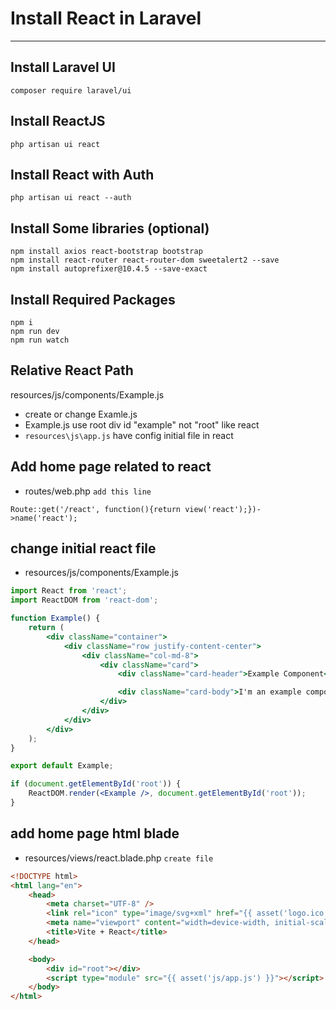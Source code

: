 # Install React in Laravel
<hr>

## Install Laravel UI
```
composer require laravel/ui
```

## Install ReactJS
```
php artisan ui react
```

## Install React with Auth
```
php artisan ui react --auth
```

## Install Some libraries (optional)
```
npm install axios react-bootstrap bootstrap 
npm install react-router react-router-dom sweetalert2 --save
npm install autoprefixer@10.4.5 --save-exact
```

## Install Required Packages
```
npm i
npm run dev
npm run watch
```

## Relative React Path
resources/js/components/Example.js
- create or change Examle.js
- Example.js use root div id "example" not "root" like react
- `resources\js\app.js` have config initial file in react


## Add home page related to react
- routes/web.php `add this line`
```
Route::get('/react', function(){return view('react');})->name('react');
```

## change initial react file
- resources/js/components/Example.js
```jsx
import React from 'react';
import ReactDOM from 'react-dom';

function Example() {
	return (
		<div className="container">
			<div className="row justify-content-center">
				<div className="col-md-8">
					<div className="card">
						<div className="card-header">Example Component</div>

						<div className="card-body">I'm an example component!</div>
					</div>
				</div>
			</div>
		</div>
	);
}

export default Example;

if (document.getElementById('root')) {
	ReactDOM.render(<Example />, document.getElementById('root'));
}
```

## add home page html blade
- resources/views/react.blade.php `create file`
```html
<!DOCTYPE html>
<html lang="en">
	<head>
		<meta charset="UTF-8" />
		<link rel="icon" type="image/svg+xml" href="{{ asset('logo.ico') }}" />
		<meta name="viewport" content="width=device-width, initial-scale=1.0" />
		<title>Vite + React</title>
	</head>

	<body>
		<div id="root"></div>
		<script type="module" src="{{ asset('js/app.js') }}"></script>
	</body>
</html>
```












